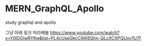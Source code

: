 # MERN_GraphQL_Apollo
study graphql and apollo

그냥 아래 링크 따라해봄
https://www.youtube.com/watch?v=Y0lDGjwRYKw&list=PL4cUxeGkcC9iK6Qhn-QLcXCXPQUov1U7f
